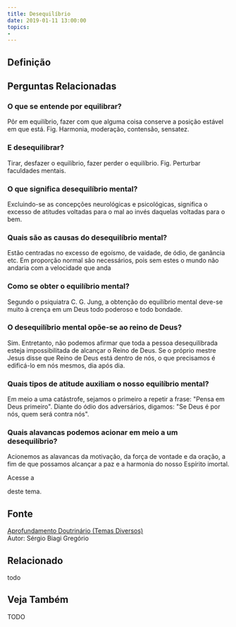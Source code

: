 ```yaml
---
title: Desequilíbrio
date: 2019-01-11 13:00:00
topics: 
- 
---
```


## Definição


## Perguntas Relacionadas

### O que se entende por equilibrar?
Pôr em equilíbrio, fazer com que alguma coisa conserve a posição estável
em que está. Fig. Harmonia, moderação, contensão, sensatez.

### E desequilibrar?
Tirar, desfazer o equilíbrio, fazer perder o equilíbrio. Fig.
Perturbar faculdades mentais.

### O que significa desequilíbrio mental?
Excluindo-se as concepções neurológicas e psicológicas, significa o
excesso de atitudes voltadas para o mal ao invés daquelas voltadas para
o bem.

### Quais são as causas do desequilíbrio mental?
Estão centradas no excesso de egoísmo, de vaidade, de ódio, de ganância
etc. Em proporção normal são necessários, pois sem estes o mundo não
andaria com a velocidade que anda

### Como se obter o equilíbrio mental?
Segundo o psiquiatra C. G. Jung, a obtenção do equilíbrio mental deve-se
muito à crença em um Deus todo poderoso e todo bondade.

### O desequilíbrio mental opõe-se ao reino de Deus?
Sim. Entretanto, não podemos afirmar que toda a pessoa desequilibrada
esteja impossibilitada de alcançar o Reino de Deus. Se o próprio mestre
Jesus disse que Reino de Deus está dentro de nós, o que precisamos é
edificá-lo em nós mesmos, dia após dia.

### Quais tipos de atitude auxiliam o nosso equilíbrio mental?
Em meio a uma catástrofe, sejamos o primeiro a repetir a frase: "Pensa
em Deus primeiro". Diante do ódio dos adversários, digamos: "Se Deus é
por nós, quem será contra nós".

### Quais alavancas podemos acionar em meio a um desequilíbrio?
Acionemos as alavancas da motivação, da força de vontade e da oração, a
fim de que possamos alcançar a paz e a harmonia do nosso Espírito
imortal.

Acesse a

deste tema.

## Fonte
[Aprofundamento Doutrinário (Temas Diversos)](https://sites.google.com/view/aprofundamentodoutrinario/desequilíbrio)  
Autor: Sérgio Biagi Gregório



## Relacionado
todo

## Veja Também
TODO


